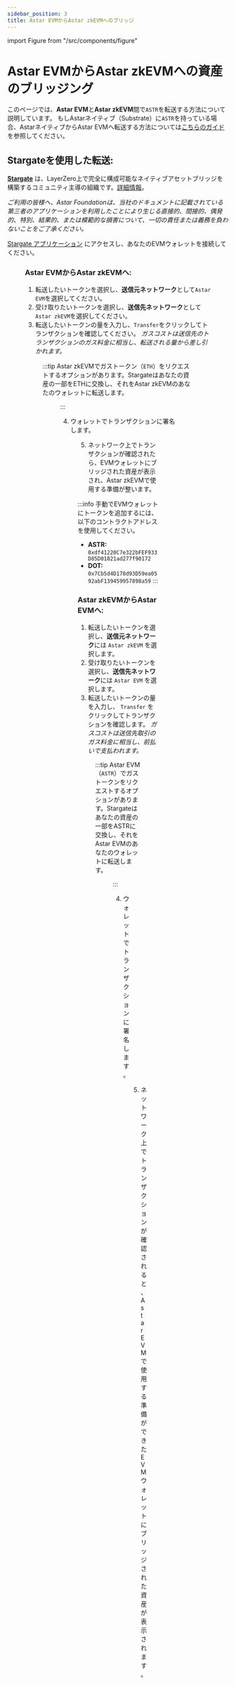 ```yaml
---
sidebar_position: 3
title: Astar EVMからAstar zkEVMへのブリッジ
---
```


import Figure from "/src/components/figure"

# Astar EVMからAstar zkEVMへの資産のブリッジング

このページでは、**Astar EVM**と**Astar zkEVM**間で`ASTR`を転送する方法について説明しています。
もしAstarネイティブ（Substrate）に`ASTR`を持っている場合、AstarネイティブからAstar EVMへ転送する方法については[こちらのガイド](/docs/use/manage-assets/transfer-tokens#sending-astrsdn-to-astar-evm-from-astar-native-or-any-tokens-in-the-account)を参照してください。

## Stargateを使用した転送:

**[Stargate](https://stargate.finance/transfer)** は、LayerZero上で完全に構成可能なネイティブアセットブリッジを構築するコミュニティ主導の組織です。[詳細情報](https://stargateprotocol.gitbook.io/stargate/v/user-docs)。

*ご利用の皆様へ、Astar Foundationは、当社のドキュメントに記載されている第三者のアプリケーションを利用したことにより生じる直接的、間接的、偶発的、特別、結果的、または模範的な損害について、一切の責任または義務を負わないことをご了承ください。*

[Stargate アプリケーション](https://stargate.finance/transfer)  にアクセスし、あなたのEVMウォレットを接続してください。

<Figure src={require('/docs/use/zkevm-guides/img/Stargate_1.png').default} width="75%" />

### Astar EVMからAstar zkEVMへ:

1. 転送したいトークンを選択し、**送信元ネットワーク**として`Astar EVM`を選択してください。
2. 受け取りたいトークンを選択し、**送信先ネットワーク**として`Astar zkEVM`を選択してください。
3. 転送したいトークンの量を入力し、`Transfer`をクリックしてトランザクションを確認してください。
*ガスコストは送信先のトランザクションのガス料金に相当し、転送される量から差し引かれます。*

<Figure src={require('/docs/use/zkevm-guides/img/Stargate_2.png').default} width="85%" />

:::tip
Astar zkEVMでガストークン（`ETH`）をリクエストするオプションがあります。Stargateはあなたの資産の一部をETHに交換し、それをAstar zkEVMのあなたのウォレットに転送します。

<Figure src={require('/docs/use/zkevm-guides/img/Stargate_3.png').default} width="85%" />
:::

4. ウォレットでトランザクションに署名します。

<Figure src={require('/docs/use/zkevm-guides/img/Stargate_4.png').default} width="75%" />

5. ネットワーク上でトランザクションが確認されたら、EVMウォレットにブリッジされた資産が表示され、Astar zkEVMで使用する準備が整います。

:::info
手動でEVMウォレットにトークンを追加するには、以下のコントラクトアドレスを使用してください。
- **ASTR:** `0xdf41220C7e322bFEF933D85D01821ad277f90172`
- **DOT:** `0x7Cb5d4D178d93D59ea0592abF139459957898a59`
:::

### Astar zkEVMからAstar EVMへ:

1. 転送したいトークンを選択し、**送信元ネットワーク**には `Astar zkEVM` を選択します。
2. 受け取りたいトークンを選択し、**送信先ネットワーク**には `Astar EVM` を選択します。
3. 転送したいトークンの量を入力し、 `Transfer` をクリックしてトランザクションを確認します。 
*ガスコストは送信先取引のガス料金に相当し、前払いで支払われます。*

<Figure src={require('/docs/use/zkevm-guides/img/Stargate_5.png').default} width="85%" />

:::tip
Astar EVM（`ASTR`）でガストークンをリクエストするオプションがあります。Stargateはあなたの資産の一部をASTRに交換し、それをAstar EVMのあなたのウォレットに転送します。

<Figure src={require('/docs/use/zkevm-guides/img/Stargate_6.png').default} width="85%" />
:::

4. ウォレットでトランザクションに署名します。

<Figure src={require('/docs/use/zkevm-guides/img/Stargate_4.png').default} width="75%" />

5. ネットワーク上でトランザクションが確認されると、Astar EVMで使用する準備ができたEVMウォレットにブリッジされた資産が表示されます。
